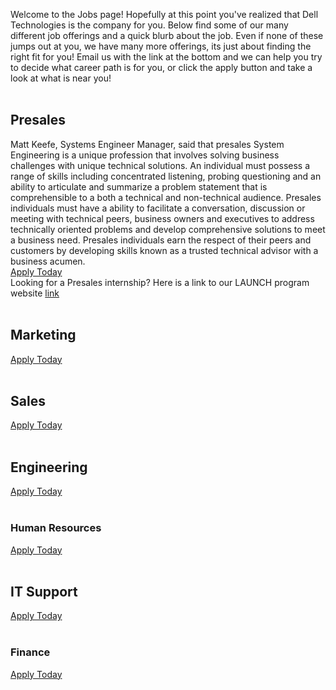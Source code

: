 Welcome to the Jobs page! Hopefully at this point you've realized that Dell Technologies is the company for you. Below find some of our many different job offerings and a quick blurb about the job. Even if none of these jumps out at you, we have many more offerings, its just about finding the right fit for you! Email us with the link at the bottom and we can help you try to decide what career path is for you, or click the apply button and take a look at what is near you!<br /><br />

## Presales
Matt Keefe, Systems Engineer Manager, said that presales System Engineering is a unique profession that involves solving business challenges with unique technical solutions. An individual must possess a range of skills including concentrated listening, probing questioning and an ability to articulate and summarize a problem statement that is comprehensible to a both a technical and non-technical audience. Presales individuals must have a ability to facilitate a conversation, discussion or meeting with technical peers, business owners and executives to address technically oriented problems and develop comprehensive solutions to meet a business need. Presales individuals earn the respect of their peers and customers by developing skills known as a trusted technical advisor with a business acumen.<br />
[Apply Today](https://jobs.dell.com/search-jobs/Presales/)<br />
Looking for a Presales internship? Here is a link to our LAUNCH program website [link](http://Matthieu98.github.io/Launchtest)
<br /><br />
## Marketing
[Apply Today](https://jobs.dell.com/search-jobs/Marketing/)
<br /><br />
## Sales
[Apply Today](https://jobs.dell.com/search-jobs/Sales/)
<br /><br />
## Engineering
[Apply Today](https://jobs.dell.com/search-jobs/Engineering/)
<br /><br />
### Human Resources
[Apply Today](https://jobs.dell.com/search-jobs/Human%20Resources/)
<br /><br />
## IT Support
[Apply Today](https://jobs.dell.com/search-jobs/IT/)
<br /><br />
### Finance
[Apply Today](https://jobs.dell.com/search-jobs/Finance/)
